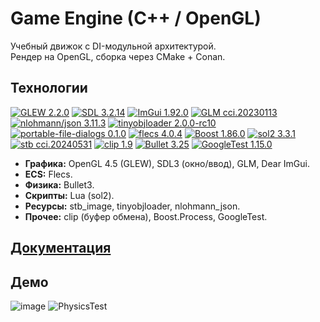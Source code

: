 # Game Engine (C++ / OpenGL)

Учебный движок с DI-модульной архитектурой.  
Рендер на OpenGL, сборка через CMake + Conan.  

## Технологии
[![GLEW 2.2.0](https://img.shields.io/badge/GLEW-2.2.0-5586A4?logo=opengl)](https://github.com/nigels-com/glew)
[![SDL 3.2.14](https://img.shields.io/badge/SDL-3.2.14-0A7BBB?logo=sdl&logoColor=white)](https://libsdl.org/)
[![ImGui 1.92.0](https://img.shields.io/badge/ImGui-1.92.0-5A5A5A?logo=imgui)](https://github.com/ocornut/imgui)
[![GLM cci.20230113](https://img.shields.io/badge/GLM-cci.20230113-2D3748)](https://github.com/g-truc/glm)
[![nlohmann/json 3.11.3](https://img.shields.io/badge/nlohmann__json-3.11.3-0F6CBD)](https://github.com/nlohmann/json)
[![tinyobjloader 2.0.0-rc10](https://img.shields.io/badge/tinyobjloader-2.0.0--rc10-3C3C3C)](https://github.com/tinyobjloader/tinyobjloader)
[![portable-file-dialogs 0.1.0](https://img.shields.io/badge/pfd-0.1.0-4B5563)](https://github.com/samhocevar/portable-file-dialogs)
[![flecs 4.0.4](https://img.shields.io/badge/flecs-4.0.4-0E7490)](https://github.com/SanderMertens/flecs)
[![Boost 1.86.0](https://img.shields.io/badge/Boost-1.86.0-5E2750?logo=boost&logoColor=white)](https://www.boost.org/)
[![sol2 3.3.1](https://img.shields.io/badge/sol2-3.3.1-8A2BE2)](https://github.com/ThePhD/sol2)
[![stb cci.20240531](https://img.shields.io/badge/stb-cci.20240531-222222)](https://github.com/nothings/stb)
[![clip 1.9](https://img.shields.io/badge/clip-1.9-2F855A)](https://github.com/dacap/clip)
[![Bullet 3.25](https://img.shields.io/badge/Bullet-3.25-BF1F2F)](https://github.com/bulletphysics/bullet3)
[![GoogleTest 1.15.0](https://img.shields.io/badge/GoogleTest-1.15.0-4285F4?logo=googletest&logoColor=white)](https://github.com/google/googletest)

- **Графика:** OpenGL 4.5 (GLEW), SDL3 (окно/ввод), GLM, Dear ImGui.
- **ECS:** Flecs.
- **Физика:** Bullet3.
- **Скрипты:** Lua (sol2).
- **Ресурсы:** stb_image, tinyobjloader, nlohmann_json.
- **Прочее:** clip (буфер обмена), Boost.Process, GoogleTest.

## [Документация](https://megorov4.github.io/LampyEngine/)

## Демо
![image](https://github.com/user-attachments/assets/491758a3-1f7c-46d7-9091-c5e7c2d9155d)
![PhysicsTest](https://github.com/user-attachments/assets/04693b79-ca1d-4186-8109-2a8f205ee7e7)
